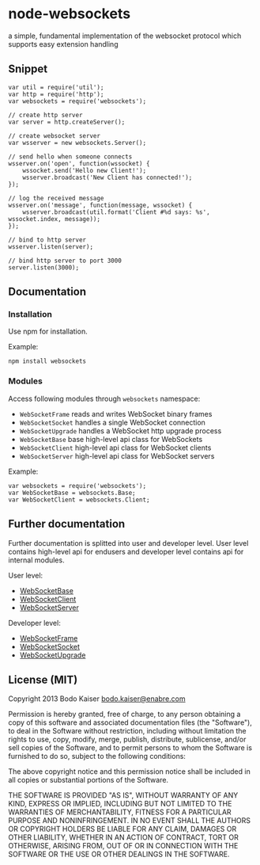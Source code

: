 # node-websockets

a simple, fundamental implementation of the websocket protocol which supports easy extension handling

## Snippet

```
var util = require('util');
var http = require('http');
var websockets = require('websockets');

// create http server
var server = http.createServer();

// create websocket server
var wsserver = new websockets.Server();

// send hello when someone connects
wsserver.on('open', function(wssocket) {
    wssocket.send('Hello new Client!');
    wsserver.broadcast('New Client has connected!');
});

// log the received message
wsserver.on('message', function(message, wssocket) {
    wsserver.broadcast(util.format('Client #%d says: %s', wssocket.index, message));
});

// bind to http server
wsserver.listen(server);

// bind http server to port 3000
server.listen(3000);
```

## Documentation

### Installation

Use npm for installation.

Example:

    npm install websockets

### Modules

Access following modules through `websockets` namespace:

* `WebSocketFrame` reads and writes WebSocket binary frames
* `WebSocketSocket` handles a single WebSocket connection
* `WebSocketUpgrade` handles a WebSocket http upgrade process
* `WebSocketBase` base high-level api class for WebSockets
* `WebSocketClient` high-level api class for WebSocket clients
* `WebSocketServer` high-level api class for WebSocket servers

Example:

    var websockets = require('websockets');
    var WebSocketBase = websockets.Base;
    var WebSocketClient = websockets.Client;

## Further documentation

Further documentation is splitted into user and developer level.
User level contains high-level api for endusers and developer level 
contains api for internal modules.

User level:

* [WebSocketBase](https://github.com/bodokaiser/node-websockets/blob/master/doc/base.md)
* [WebSocketClient](https://github.com/bodokaiser/node-websockets/blob/master/doc/client.md) 
* [WebSocketServer](https://github.com/bodokaiser/node-websockets/blob/master/doc/server.md)

Developer level:

* [WebSocketFrame](https://github.com/bodokaiser/node-websockets/blob/master/doc/frame.md)
* [WebSocketSocket](https://github.com/bodokaiser/node-websockets/blob/master/doc/socket.md)
* [WebSocketUpgrade](https://github.com/bodokaiser/node-websockets/blob/master/doc/upgrade.md)

## License (MIT)

Copyright 2013 Bodo Kaiser <bodo.kaiser@enabre.com>

Permission is hereby granted, free of charge, to any person obtaining
a copy of this software and associated documentation files (the
"Software"), to deal in the Software without restriction, including
without limitation the rights to use, copy, modify, merge, publish,
distribute, sublicense, and/or sell copies of the Software, and to
permit persons to whom the Software is furnished to do so, subject to
the following conditions:

The above copyright notice and this permission notice shall be
included in all copies or substantial portions of the Software.

THE SOFTWARE IS PROVIDED "AS IS", WITHOUT WARRANTY OF ANY KIND,
EXPRESS OR IMPLIED, INCLUDING BUT NOT LIMITED TO THE WARRANTIES OF
MERCHANTABILITY, FITNESS FOR A PARTICULAR PURPOSE AND
NONINFRINGEMENT. IN NO EVENT SHALL THE AUTHORS OR COPYRIGHT HOLDERS BE
LIABLE FOR ANY CLAIM, DAMAGES OR OTHER LIABILITY, WHETHER IN AN ACTION
OF CONTRACT, TORT OR OTHERWISE, ARISING FROM, OUT OF OR IN CONNECTION
WITH THE SOFTWARE OR THE USE OR OTHER DEALINGS IN THE SOFTWARE.
